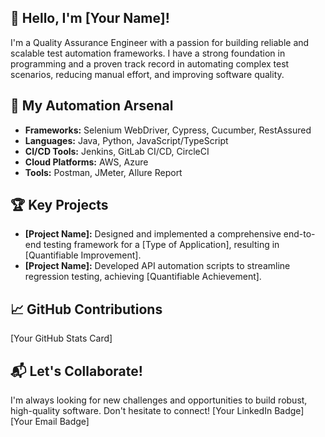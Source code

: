 ## 👋 Hello, I'm [Your Name]!

I'm a Quality Assurance Engineer with a passion for building reliable and scalable test automation frameworks. I have a strong foundation in programming and a proven track record in automating complex test scenarios, reducing manual effort, and improving software quality.

## 🤖 My Automation Arsenal

* **Frameworks:**  Selenium WebDriver, Cypress, Cucumber, RestAssured
* **Languages:**  Java, Python, JavaScript/TypeScript
* **CI/CD Tools:** Jenkins, GitLab CI/CD, CircleCI
* **Cloud Platforms:** AWS, Azure
* **Tools:** Postman, JMeter, Allure Report

## 🏆 Key Projects

* **[Project Name]:** Designed and implemented a comprehensive end-to-end testing framework for a [Type of Application], resulting in [Quantifiable Improvement].
* **[Project Name]:** Developed API automation scripts to streamline regression testing, achieving [Quantifiable Achievement].

## 📈 GitHub Contributions

[Your GitHub Stats Card]

## 📬 Let's Collaborate!

I'm always looking for new challenges and opportunities to build robust, high-quality software. Don't hesitate to connect!
[Your LinkedIn Badge] [Your Email Badge]
